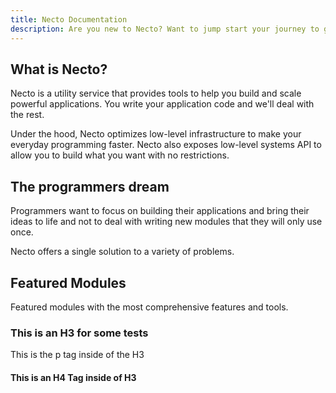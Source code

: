 ```yaml
---
title: Necto Documentation
description: Are you new to Necto? Want to jump start your journey to get developing as fast as possible? The fastest way to get started us by jumping in directly to a module for the language of your choice.  
---    
```

 
## What is Necto? 
 
Necto is a utility service that provides tools to help you build and scale powerful applications. You write your application code and we'll deal with the rest.

Under the hood, Necto optimizes low-level infrastructure to make your everyday programming faster. Necto also exposes low-level systems API to allow you to build what you want with no restrictions. 

## The programmers dream  
    
Programmers want to focus on building their applications and bring their ideas to life and not to deal with writing new modules that they will only use once.

Necto offers a single solution to a variety of problems.
  
## Featured Modules

Featured modules with the most comprehensive features and tools. 

### This is an H3 for some tests

This is the p tag inside of the H3

#### This is an H4 Tag inside of H3
